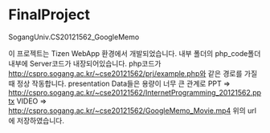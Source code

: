 # FinalProject
SogangUniv.CS20121562_GoogleMemo

이 프로젝트는 Tizen WebApp 환경에서 개발되었습니다.
내부 폴더의 php_code폴더 내부에 Server코드가 내장되어있습니다.
php코드가 http://cspro.sogang.ac.kr/~cse20121562/prj/example.php와 같은 경로를 가질때 정상 작동합니다.
presentation Data들은 용량이 너무 큰 관계로
PPT => http://cspro.sogang.ac.kr/~cse20121562/InternetProgramming_20121562.pptx
VIDEO => http://cspro.sogang.ac.kr/~cse20121562/GoogleMemo_Movie.mp4
위의 url에 저장하였습니다.
